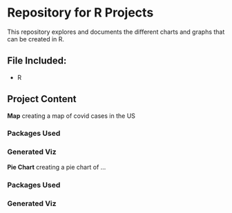 # Repository for R Projects

This repository explores and documents the different charts and graphs that can be created in R. 


## File Included:
- R


## Project Content

**Map** creating a map of covid cases in the US

### Packages Used

### Generated Viz



**Pie Chart** creating a pie chart of ...

### Packages Used

### Generated Viz
